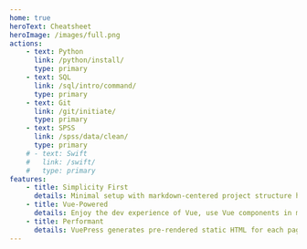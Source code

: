 ```yaml
---
home: true
heroText: Cheatsheet
heroImage: /images/full.png
actions:
    - text: Python
      link: /python/install/
      type: primary
    - text: SQL
      link: /sql/intro/command/
      type: primary
    - text: Git
      link: /git/initiate/
      type: primary
    - text: SPSS
      link: /spss/data/clean/
      type: primary
    # - text: Swift
    #   link: /swift/
    #   type: primary
features:
    - title: Simplicity First
      details: Minimal setup with markdown-centered project structure helps you focus on writing.
    - title: Vue-Powered
      details: Enjoy the dev experience of Vue, use Vue components in markdown, and develop custom themes with Vue.
    - title: Performant
      details: VuePress generates pre-rendered static HTML for each page, and runs as an SPA once a page is loaded.
---
```

